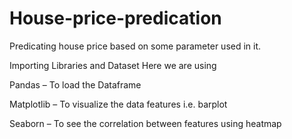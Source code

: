 # House-price-predication
Predicating house price based on some parameter used in it.

Importing Libraries and Dataset
Here we are using 

Pandas – To load the Dataframe

Matplotlib – To visualize the data features i.e. barplot

Seaborn – To see the correlation between features using heatmap
